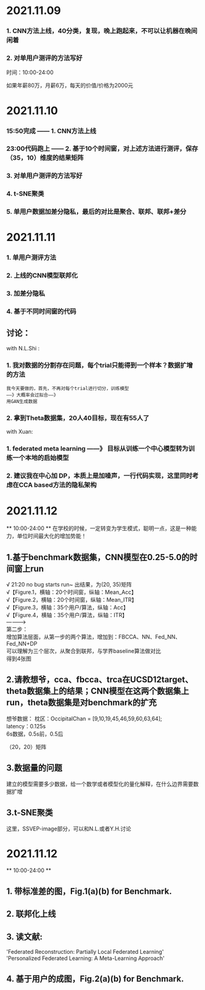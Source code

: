 # 2021.11.09

### 1. CNN方法上线，40分类，复现，晚上跑起来，不可以让机器在晚间闲着

### 2. 对单用户测评的方法写好

时间：10:00-24:00

如果年薪80万，月薪6万，每天的价值/价格为2000元

# 2021.11.10

### 15:50完成 —— 1. CNN方法上线

### 23:00代码跑上 —— 2. 基于10个时间窗，对上述方法进行测评，保存（35，10）维度的结果矩阵

### 3. 对单用户测评的方法写好
### 4. t-SNE聚类
### 5. 单用户数据加差分隐私，最后的对比是聚合、联邦、联邦+差分

# 2021.11.11

### 1. 单用户测评方法
### 2. 上线的CNN模型联邦化
### 3. 加差分隐私
### 4. 基于不同时间窗的代码

## 讨论：

with N.L.Shi : 
### 1.  我对数据的分割存在问题，每个trial只能得到一个样本？数据扩增的方法
    我今天要做的，首先，不再对每个trial进行切分，训练模型
    ——》大概率会过拟合——》
    用GAN生成数据
### 2.  拿到Theta数据集，20人40目标，现在有55人了

with Xuan:
### 1.  federated meta learning ——》 目标从训练一个中心模型转为训练一个本地的启始模型
### 2.  建议我在中心加 DP，本质上是加噪声，一行代码实现，这里同时考虑在CCA based方法的隐私架构


# 2021.11.12

** 10:00-24:00 **
在学校的时候，一定转变为学生模式，聪明一点，这是一种能力，单位时间最大化的增加势能！

## 1.基于benchmark数据集，CNN模型在0.25-5.0的时间窗上run

√ 21:20 no bug starts run~ 出结果，为(20, 35)矩阵  
√【Figure.1，横轴：20个时间窗，纵轴：Mean_Acc】  
√【Figure.2，横轴：20个时间窗，纵轴：Mean_ITR】  
√【Figure.3，横轴：35个用户/算法，纵轴：Acc】  
√【Figure.4，横轴：35个用户/算法，纵轴：ITR】  
————>  
第二步：  
增加算法层面，从第一步的两个算法，增加到：FBCCA、NN、Fed_NN、Fed_NN+DP  
可以理解为三个层次，从聚合到联邦，与学界baseline算法做对比  
得到4张图  
  
## 2.请教想爷，cca、fbcca、trca在UCSD12target、theta数据集上的结果；CNN模型在这两个数据集上run，theta数据集是对benchmark的扩充  

  想爷数据：
    枕区：OccipitalChan = [9,10,19,45,46,59,60,63,64];  
    latency：0.125s  
    6s数据，0.5s前，0.5后  
  
  
 （20，20）矩阵

## 3.数据量的问题  
  
  建立的模型需要多少数据，给一个数学或者模型化的量化解释，在什么边界需要数据扩增

## 3.t-SNE聚类  

  这里，SSVEP-image部分，可以和N.L.或者Y.H.讨论

# 2021.11.12

** 10:00-24:00 **

## 1. 带标准差的图，Fig.1(a)(b) for Benchmark. 

## 2. 联邦化上线

## 3. 读文献:  
  'Federated Reconstruction: Partially Local Federated Learning'
  'Personalized Federated Learning: A Meta-Learning Approach'

## 4. 基于用户的成图，Fig.2(a)(b) for Benchmark.  











